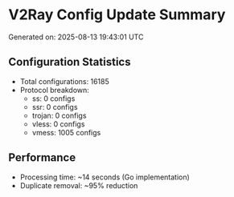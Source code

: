 # V2Ray Config Update Summary
Generated on: 2025-08-13 19:43:01 UTC

## Configuration Statistics
- Total configurations: 16185
- Protocol breakdown:
  - ss: 0 configs
  - ssr: 0 configs
  - trojan: 0 configs
  - vless: 0 configs
  - vmess: 1005 configs

## Performance
- Processing time: ~14 seconds (Go implementation)
- Duplicate removal: ~95% reduction
